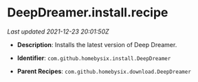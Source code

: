 # DeepDreamer.install.recipe

_Last updated 2021-12-23 20:01:50Z_

- **Description**: Installs the latest version of Deep Dreamer.

- **Identifier**: `com.github.homebysix.install.DeepDreamer`

- **Parent Recipes**: `com.github.homebysix.download.DeepDreamer`
